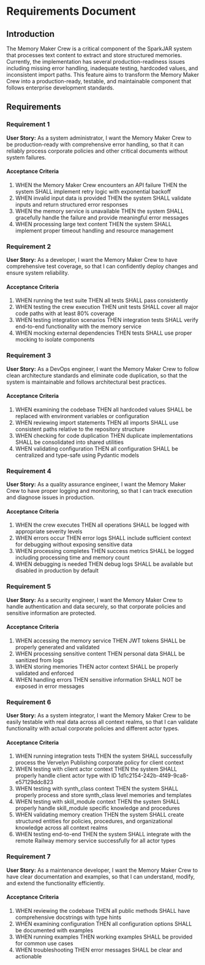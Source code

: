 # Requirements Document

## Introduction

The Memory Maker Crew is a critical component of the SparkJAR system that processes text content to extract and store structured memories. Currently, the implementation has several production-readiness issues including missing error handling, inadequate testing, hardcoded values, and inconsistent import paths. This feature aims to transform the Memory Maker Crew into a production-ready, testable, and maintainable component that follows enterprise development standards.

## Requirements

### Requirement 1

**User Story:** As a system administrator, I want the Memory Maker Crew to be production-ready with comprehensive error handling, so that it can reliably process corporate policies and other critical documents without system failures.

#### Acceptance Criteria

1. WHEN the Memory Maker Crew encounters an API failure THEN the system SHALL implement retry logic with exponential backoff
2. WHEN invalid input data is provided THEN the system SHALL validate inputs and return structured error responses
3. WHEN the memory service is unavailable THEN the system SHALL gracefully handle the failure and provide meaningful error messages
4. WHEN processing large text content THEN the system SHALL implement proper timeout handling and resource management

### Requirement 2

**User Story:** As a developer, I want the Memory Maker Crew to have comprehensive test coverage, so that I can confidently deploy changes and ensure system reliability.

#### Acceptance Criteria

1. WHEN running the test suite THEN all tests SHALL pass consistently
2. WHEN testing the crew execution THEN unit tests SHALL cover all major code paths with at least 80% coverage
3. WHEN testing integration scenarios THEN integration tests SHALL verify end-to-end functionality with the memory service
4. WHEN mocking external dependencies THEN tests SHALL use proper mocking to isolate components

### Requirement 3

**User Story:** As a DevOps engineer, I want the Memory Maker Crew to follow clean architecture standards and eliminate code duplication, so that the system is maintainable and follows architectural best practices.

#### Acceptance Criteria

1. WHEN examining the codebase THEN all hardcoded values SHALL be replaced with environment variables or configuration
2. WHEN reviewing import statements THEN all imports SHALL use consistent paths relative to the repository structure
3. WHEN checking for code duplication THEN duplicate implementations SHALL be consolidated into shared utilities
4. WHEN validating configuration THEN all configuration SHALL be centralized and type-safe using Pydantic models

### Requirement 4

**User Story:** As a quality assurance engineer, I want the Memory Maker Crew to have proper logging and monitoring, so that I can track execution and diagnose issues in production.

#### Acceptance Criteria

1. WHEN the crew executes THEN all operations SHALL be logged with appropriate severity levels
2. WHEN errors occur THEN error logs SHALL include sufficient context for debugging without exposing sensitive data
3. WHEN processing completes THEN success metrics SHALL be logged including processing time and memory count
4. WHEN debugging is needed THEN debug logs SHALL be available but disabled in production by default

### Requirement 5

**User Story:** As a security engineer, I want the Memory Maker Crew to handle authentication and data securely, so that corporate policies and sensitive information are protected.

#### Acceptance Criteria

1. WHEN accessing the memory service THEN JWT tokens SHALL be properly generated and validated
2. WHEN processing sensitive content THEN personal data SHALL be sanitized from logs
3. WHEN storing memories THEN actor context SHALL be properly validated and enforced
4. WHEN handling errors THEN sensitive information SHALL NOT be exposed in error messages

### Requirement 6

**User Story:** As a system integrator, I want the Memory Maker Crew to be easily testable with real data across all context realms, so that I can validate functionality with actual corporate policies and different actor types.

#### Acceptance Criteria

1. WHEN running integration tests THEN the system SHALL successfully process the Vervelyn Publishing corporate policy for client context
2. WHEN testing with client actor context THEN the system SHALL properly handle client actor type with ID 1d1c2154-242b-4f49-9ca8-e57129ddc823
3. WHEN testing with synth_class context THEN the system SHALL properly process and store synth_class level memories and templates
4. WHEN testing with skill_module context THEN the system SHALL properly handle skill_module specific knowledge and procedures
5. WHEN validating memory creation THEN the system SHALL create structured entities for policies, procedures, and organizational knowledge across all context realms
6. WHEN testing end-to-end THEN the system SHALL integrate with the remote Railway memory service successfully for all actor types

### Requirement 7

**User Story:** As a maintenance developer, I want the Memory Maker Crew to have clear documentation and examples, so that I can understand, modify, and extend the functionality efficiently.

#### Acceptance Criteria

1. WHEN reviewing the codebase THEN all public methods SHALL have comprehensive docstrings with type hints
2. WHEN examining configuration THEN all configuration options SHALL be documented with examples
3. WHEN running examples THEN working examples SHALL be provided for common use cases
4. WHEN troubleshooting THEN error messages SHALL be clear and actionable